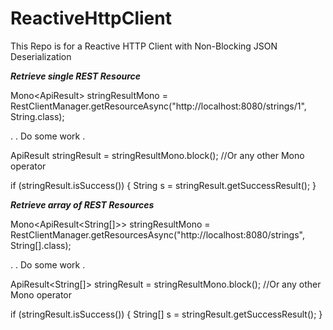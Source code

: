 # ReactiveHttpClient
This Repo is for a Reactive HTTP Client with Non-Blocking JSON Deserialization



**_Retrieve single REST Resource_**


Mono<ApiResult<String>> stringResultMono = RestClientManager.getResourceAsync("http://localhost:8080/strings/1", String.class);

.
. Do some work
.

ApiResult<String> stringResult = stringResultMono.block(); //Or any other Mono operator

if (stringResult.isSuccess()) {
    String s = stringResult.getSuccessResult();
}






**_Retrieve array of REST Resources_**


Mono<ApiResult<String[]>> stringResultMono = RestClientManager.getResourcesAsync("http://localhost:8080/strings", String[].class);

.
. Do some work
.

ApiResult<String[]> stringResult = stringResultMono.block(); //Or any other Mono operator

if (stringResult.isSuccess()) {
    String[] s = stringResult.getSuccessResult();
}
